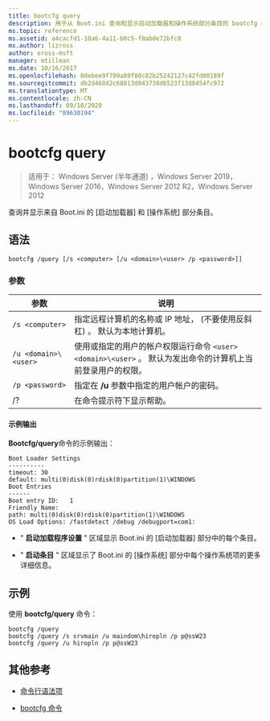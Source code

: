 ```yaml
---
title: bootcfg query
description: 用于从 Boot.ini 查询和显示启动加载器和操作系统部分条目的 bootcfg query 命令的参考文章。
ms.topic: reference
ms.assetid: a4cacfd1-10a6-4a11-b0c5-f8abde72bfc8
ms.author: lizross
author: eross-msft
manager: mtillman
ms.date: 10/16/2017
ms.openlocfilehash: 8debee9f799a89f80c82b25242127c42fd00189f
ms.sourcegitcommit: db2d46842c68813d043738d6523f13d8454fc972
ms.translationtype: MT
ms.contentlocale: zh-CN
ms.lasthandoff: 09/10/2020
ms.locfileid: "89630194"
---
```

# <a name="bootcfg-query"></a>bootcfg query

> 适用于： Windows Server (半年通道) ，Windows Server 2019，Windows Server 2016，Windows Server 2012 R2，Windows Server 2012

查询并显示来自 Boot.ini 的 [启动加载器] 和 [操作系统] 部分条目。

## <a name="syntax"></a>语法

```
bootcfg /query [/s <computer> [/u <domain>\<user> /p <password>]]
```

### <a name="parameters"></a>参数

| 参数 | 说明 |
| --------- | ----------- |
| `/s <computer>` | 指定远程计算机的名称或 IP 地址， (不要使用反斜杠) 。 默认为本地计算机。 |
| `/u <domain>\<user>`  | 使用或指定的用户的帐户权限运行命令 `<user>` `<domain>\<user>` 。 默认为发出命令的计算机上当前登录用户的权限。 |
| `/p <password>` | 指定在 **/u** 参数中指定的用户帐户的密码。 |
| /? | 在命令提示符下显示帮助。 |

#### <a name="sample-output"></a>示例输出

**Bootcfg/query**命令的示例输出：

```
Boot Loader Settings
----------
timeout: 30
default: multi(0)disk(0)rdisk(0)partition(1)\WINDOWS
Boot Entries
------
Boot entry ID:   1
Friendly Name:
path: multi(0)disk(0)rdisk(0)partition(1)\WINDOWS
OS Load Options: /fastdetect /debug /debugport=com1:
```

- " **启动加载程序设置** " 区域显示 Boot.ini 的 [启动加载器] 部分中的每个条目。

- " **启动条目** " 区域显示了 Boot.ini 的 [操作系统] 部分中每个操作系统项的更多详细信息。

## <a name="examples"></a>示例

使用 **bootcfg/query** 命令：

```
bootcfg /query
bootcfg /query /s srvmain /u maindom\hiropln /p p@ssW23
bootcfg /query /u hiropln /p p@ssW23
```

## <a name="additional-references"></a>其他参考

- [命令行语法项](command-line-syntax-key.md)

- [bootcfg 命令](bootcfg.md)
